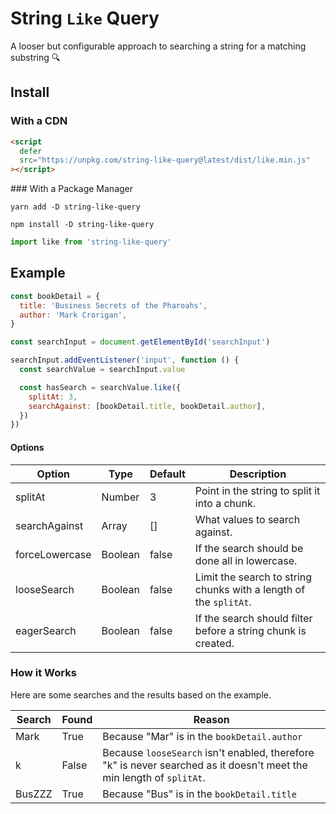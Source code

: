 # String `Like` Query

A looser but configurable approach to searching a string for a matching
substring 🔍

## Install

### With a CDN

```html
<script
  defer
  src="https://unpkg.com/string-like-query@latest/dist/like.min.js"
></script>
```

### With a Package Manager

```shell
yarn add -D string-like-query

npm install -D string-like-query
```

```js
import like from 'string-like-query'
```

## Example

```js
const bookDetail = {
  title: 'Business Secrets of the Pharoahs',
  author: 'Mark Crorigan',
}

const searchInput = document.getElementById('searchInput')

searchInput.addEventListener('input', function () {
  const searchValue = searchInput.value

  const hasSearch = searchValue.like({
    splitAt: 3,
    searchAgainst: [bookDetail.title, bookDetail.author],
  })
})
```

#### Options

| Option         | Type    | Default | Description                                                       |
| -------------- | ------- | ------- | ----------------------------------------------------------------- |
| splitAt        | Number  | 3       | Point in the string to split it into a chunk.                     |
| searchAgainst  | Array   | []      | What values to search against.                                    |
| forceLowercase | Boolean | false   | If the search should be done all in lowercase.                    |
| looseSearch    | Boolean | false   | Limit the search to string chunks with a length of the `splitAt`. |
| eagerSearch    | Boolean | false   | If the search should filter before a string chunk is created.     |

### How it Works

Here are some searches and the results based on the example.

| Search | Found | Reason                                                                                                               |
| ------ | ----- | -------------------------------------------------------------------------------------------------------------------- |
| Mark   | True  | Because "Mar" is in the `bookDetail.author`                                                                          |
| k      | False | Because `looseSearch` isn't enabled, therefore "k" is never searched as it doesn't meet the min length of `splitAt`. |
| BusZZZ | True  | Because "Bus" is in the `bookDetail.title`                                                                           |
